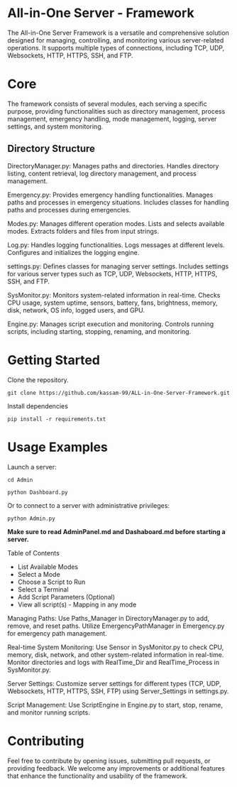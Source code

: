 # All-in-One Server -  Framework 

The All-in-One Server Framework is a versatile and comprehensive solution designed for managing, controlling, and monitoring various server-related operations. It supports multiple types of connections, including TCP, UDP, Websockets, HTTP, HTTPS, SSH, and FTP.

# Core
The framework consists of several modules, each serving a specific purpose, providing functionalities such as directory management, process management, emergency handling, mode management, logging, server settings, and system monitoring.

## Directory Structure

DirectoryManager.py:
    Manages paths and directories.
    Handles directory listing, content retrieval, log directory management, and process management.

Emergency.py:
    Provides emergency handling functionalities.
    Manages paths and processes in emergency situations.
    Includes classes for handling paths and processes during emergencies.

Modes.py:
    Manages different operation modes.
    Lists and selects available modes.
    Extracts folders and files from input strings.

Log.py:
    Handles logging functionalities.
    Logs messages at different levels.
    Configures and initializes the logging engine.

settings.py:
    Defines classes for managing server settings.
    Includes settings for various server types such as TCP, UDP, Websockets, HTTP, HTTPS, SSH, and FTP.

SysMonitor.py:
    Monitors system-related information in real-time.
    Checks CPU usage, system uptime, sensors, battery, fans, brightness, memory, disk, network, OS info, logged users, and GPU.

Engine.py:
    Manages script execution and monitoring.
    Controls running scripts, including starting, stopping, renaming, and monitoring.

# Getting Started

Clone the repository.
    
    git clone https://github.com/kassam-99/ALL-in-One-Server-Framework.git


Install dependencies

    pip install -r requirements.txt


# Usage Examples

Launch a server:

    cd Admin

    python Dashboard.py

Or to connect to a server with administrative privileges:

    python Admin.py

<b>
Make sure to read AdminPanel.md and Dashaboard.md before starting a server.
    
</b>


Table of Contents

 - List Available Modes
 - Select a Mode
 - Choose a Script to Run
 - Select a Terminal
 - Add Script Parameters (Optional)
 - View all script(s) - Mapping in any mode
    
Managing Paths:
    Use Paths_Manager in DirectoryManager.py to add, remove, and reset paths.
    Utilize EmergencyPathManager in Emergency.py for emergency path management.

Real-time System Monitoring:
    Use Sensor in SysMonitor.py to check CPU, memory, disk, network, and other system-related information in real-time.
    Monitor directories and logs with RealTime_Dir and RealTime_Process in SysMonitor.py.

Server Settings:
    Customize server settings for different types (TCP, UDP, Websockets, HTTP, HTTPS, SSH, FTP) using Server_Settings in settings.py.

Script Management:
    Use ScriptEngine in Engine.py to start, stop, rename, and monitor running scripts.

# Contributing

Feel free to contribute by opening issues, submitting pull requests, or providing feedback. We welcome any improvements or additional features that enhance the functionality and usability of the framework.
